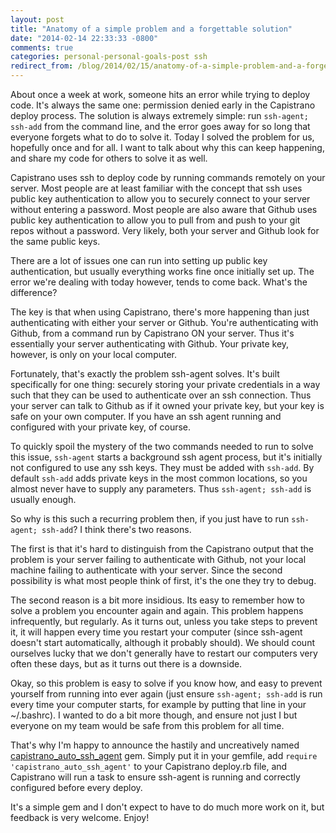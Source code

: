 ```yaml
---
layout: post
title: "Anatomy of a simple problem and a forgettable solution"
date: "2014-02-14 22:33:33 -0800"
comments: true
categories: personal-personal-goals-post ssh
redirect_from: /blog/2014/02/15/anatomy-of-a-simple-problem-and-a-forgettable-solution/
---
```

About once a week at work, someone hits an error while trying to deploy code. It's always the same
one: permission denied early in the Capistrano deploy process. The solution is always extremely
simple: run ```ssh-agent; ssh-add``` from the command line, and the error goes away for so long that
everyone forgets what to do to solve it. Today I solved the problem for us, hopefully once and for
all. I want to talk about why this can keep happening, and share my code for others to solve it as
well.

Capistrano uses ssh to deploy code by running commands remotely on your server. Most people are at
least familiar with the concept that ssh uses public key authentication to allow you to securely
connect to your server without entering a password. Most people are also aware that Github uses
public key authentication to allow you to pull from and push to your git repos without a password.
Very likely, both your server and Github look for the same public keys.

There are a lot of issues one can run into setting up public key authentication, but usually
everything works fine once initially set up. The error we're dealing with today however, tends to
come back. What's the difference?

The key is that when using Capistrano, there's more happening than just authenticating with either
your server or Github. You're authenticating with Github, from a command run by Capistrano ON your
server. Thus it's essentially your server authenticating with Github. Your private key, however, is
only on your local computer.

Fortunately, that's exactly the problem ssh-agent solves. It's built specifically for one thing:
securely storing your private credentials in a way such that they can be used to authenticate over
an ssh connection. Thus your server can talk to Github as if it owned your private key, but your key
is safe on your own computer. If you have an ssh agent running and configured with your private key,
of course.

To quickly spoil the mystery of the two commands needed to run to solve this issue, ```ssh-agent```
starts a background ssh agent process, but it's initially not configured to use any ssh keys. They
must be added with ```ssh-add```. By default ```ssh-add``` adds private keys in the most common
locations, so you almost never have to supply any parameters. Thus ```ssh-agent; ssh-add``` is
usually enough.

So why is this such a recurring problem then, if you just have to run ```ssh-agent; ssh-add```? I
think there's two reasons.

The first is that it's hard to distinguish from the Capistrano output that the problem is your
server failing to authenticate with Github, not your local machine failing to authenticate with your
server. Since the second possibility is what most people think of first, it's the one they try to
debug.

The second reason is a bit more insidious. Its easy to remember how to solve a problem you encounter
again and again. This problem happens infrequently, but regularly. As it turns out, unless you take
steps to prevent it, it will happen every time you restart your computer (since ssh-agent doesn't
start automatically, although it probably should). We should count ourselves lucky that we don't
generally have to restart our computers very often these days, but as it turns out there is a
downside.

Okay, so this problem is easy to solve if you know how, and easy to prevent yourself from running
into ever again (just ensure ```ssh-agent; ssh-add``` is run every time your computer starts, for
example by putting that line in your ~/.bashrc). I wanted to do a bit more though, and ensure not
just I but everyone on my team would be safe from this problem for all time.

That's why I'm happy to announce the hastily and uncreatively named
[capistrano_auto_ssh_agent](https://github.com/orangejulius/capistrano_auto_ssh_agent) gem. Simply
put it in your gemfile, add ```require 'capistrano_auto_ssh_agent'``` to your Capistrano deploy.rb
file, and Capistrano will run a task to ensure ssh-agent is running and correctly configured before
every deploy.

It's a simple gem and I don't expect to have to do much more work on it, but feedback is very
welcome. Enjoy!
